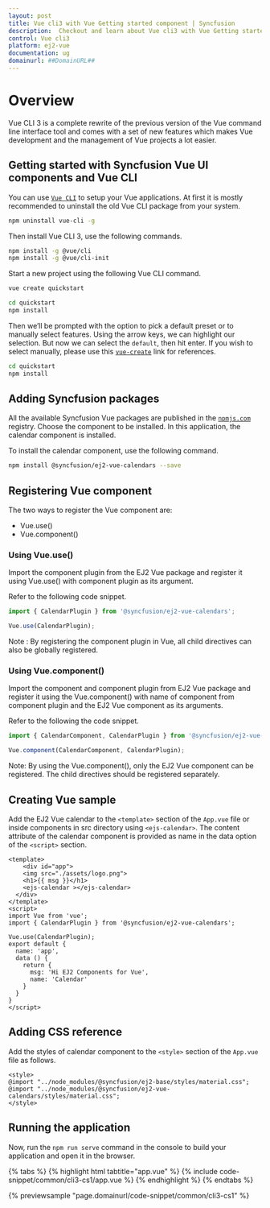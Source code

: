 ```yaml
---
layout: post
title: Vue cli3 with Vue Getting started component | Syncfusion
description:  Checkout and learn about Vue cli3 with Vue Getting started component of Syncfusion Essential JS 2 and more details.
control: Vue cli3 
platform: ej2-vue
documentation: ug
domainurl: ##DomainURL##
---
```


# Overview

Vue CLI 3 is a complete rewrite of the previous version of the Vue command line interface tool and comes with a set of new features which makes Vue development and the management of Vue projects a lot easier.

## Getting started with Syncfusion Vue UI components and Vue CLI

You can use [`Vue CLI`](https://github.com/vuejs/vue-cli) to setup your Vue applications.
At first it is mostly recommended to  uninstall the old Vue CLI package from your system.

```bash
npm uninstall vue-cli -g
```

Then install Vue CLI 3, use the following commands.

```bash
npm install -g @vue/cli
npm install -g @vue/cli-init
```

Start a new project using the following Vue CLI command.

```bash
vue create quickstart

cd quickstart
npm install

```

Then we’ll be prompted with the option to pick a default preset or to manually select features. Using the arrow keys, we can highlight our selection. But now we can select the `default`, then hit enter. If you wish to select manually, please use this [`vue-create`](https://cli.vuejs.org/guide/creating-a-project.html#vue-create) link for references.

```bash
cd quickstart
npm install

```

## Adding Syncfusion packages

All the available Syncfusion Vue packages are published in the [`npmjs.com`](https://www.npmjs.com/~syncfusionorg) registry.
Choose the component to be installed. In this application, the calendar component is installed.

To install the calendar component, use the following command.

```bash
npm install @syncfusion/ej2-vue-calendars --save
```

## Registering Vue component

The two ways to register the Vue component are:
* Vue.use()
* Vue.component()

### Using Vue.use()

Import the component plugin from the EJ2 Vue package and register it using Vue.use() with component plugin as its argument.

Refer to the following code snippet.

```ts
import { CalendarPlugin } from '@syncfusion/ej2-vue-calendars';

Vue.use(CalendarPlugin);
```

Note : By registering the component plugin in Vue, all child directives can also be globally registered.

### Using Vue.component()

Import the component and component plugin from EJ2 Vue package and register it using the Vue.component() with name of component from component plugin and the EJ2 Vue component as its arguments.

Refer to the following the code snippet.

```ts
import { CalendarComponent, CalendarPlugin } from '@syncfusion/ej2-vue-calendars';

Vue.component(CalendarComponent, CalendarPlugin);
```

Note: By using the Vue.component(), only the EJ2 Vue component can be registered. The child directives should be registered separately.

## Creating Vue sample

Add the EJ2 Vue calendar to the `<template>` section of the `App.vue` file or inside components in src directory using `<ejs-calendar>`. The content attribute of the calendar component is provided as name in the data option of the `<script>` section.

```
<template>
    <div id="app">
    <img src="./assets/logo.png">
    <h1>{{ msg }}</h1>
    <ejs-calendar ></ejs-calendar>
  </div>
</template>
<script>
import Vue from 'vue';
import { CalendarPlugin } from '@syncfusion/ej2-vue-calendars';

Vue.use(CalendarPlugin);
export default {
  name: 'app',
  data () {
    return {
      msg: 'Hi EJ2 Components for Vue',
      name: 'Calendar'
    }
  }
}
</script>
```

## Adding CSS reference

Add the styles of calendar component to the `<style>` section of the `App.vue` file as follows.

```
<style>
@import "../node_modules/@syncfusion/ej2-base/styles/material.css";
@import "../node_modules/@syncfusion/ej2-vue-calendars/styles/material.css";
</style>
```

## Running the application

Now, run the `npm run serve` command in the console to build your application and open it in the browser.

{% tabs %}
{% highlight html tabtitle="app.vue" %}
{% include code-snippet/common/cli3-cs1/app.vue %}
{% endhighlight %}
{% endtabs %}
        
{% previewsample "page.domainurl/code-snippet/common/cli3-cs1" %}